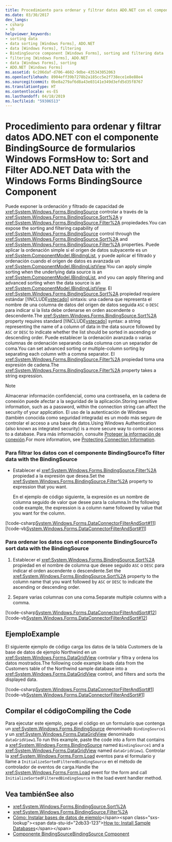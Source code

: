 ```yaml
---
title: Procedimiento para ordenar y filtrar datos ADO.NET con el componente BindingSource de formularios Windows Forms
ms.date: 03/30/2017
dev_langs:
- csharp
- vb
helpviewer_keywords:
- sorting data
- data sorting [Windows Forms], ADO.NET
- data [Windows Forms], filtering
- BindingSource component [Windows Forms], sorting and filtering data
- filtering [Windows Forms], ADO.NET
- data [Windows Forms], sorting
- ADO.NET [Windows Forms]
ms.assetid: 6c206daf-d706-4602-9dbe-435343052063
ms.openlocfilehash: 8904eff39b7278b2a185cc5e2f738ece1e8e88e4
ms.sourcegitcommit: 0be8a279af6d8a43e03141e349d3efd5d35f8767
ms.translationtype: HT
ms.contentlocale: es-ES
ms.lasthandoff: 04/18/2019
ms.locfileid: "59306513"
---
```

# <a name="how-to-sort-and-filter-adonet-data-with-the-windows-forms-bindingsource-component"></a><span data-ttu-id="2db33-102">Procedimiento para ordenar y filtrar datos ADO.NET con el componente BindingSource de formularios Windows Forms</span><span class="sxs-lookup"><span data-stu-id="2db33-102">How to: Sort and Filter ADO.NET Data with the Windows Forms BindingSource Component</span></span>
<span data-ttu-id="2db33-103">Puede exponer la ordenación y filtrado de capacidad de <xref:System.Windows.Forms.BindingSource> controlar a través de la <xref:System.Windows.Forms.BindingSource.Sort%2A> y <xref:System.Windows.Forms.BindingSource.Filter%2A> propiedades.</span><span class="sxs-lookup"><span data-stu-id="2db33-103">You can expose the sorting and filtering capability of <xref:System.Windows.Forms.BindingSource> control through the <xref:System.Windows.Forms.BindingSource.Sort%2A> and <xref:System.Windows.Forms.BindingSource.Filter%2A> properties.</span></span> <span data-ttu-id="2db33-104">Puede aplicar la ordenación simple si el origen de datos subyacente es un <xref:System.ComponentModel.IBindingList>, y puede aplicar el filtrado y ordenación cuando el origen de datos es avanzada un <xref:System.ComponentModel.IBindingListView>.</span><span class="sxs-lookup"><span data-stu-id="2db33-104">You can apply simple sorting when the underlying data source is an <xref:System.ComponentModel.IBindingList>, and you can apply filtering and advanced sorting when the data source is an <xref:System.ComponentModel.IBindingListView>.</span></span> <span data-ttu-id="2db33-105">El <xref:System.Windows.Forms.BindingSource.Sort%2A> propiedad requiere estándar [!INCLUDE[vstecado](../../../../includes/vstecado-md.md)] sintaxis: una cadena que representa el nombre de una columna de datos del origen de datos seguida `ASC` o `DESC` para indicar si la lista debe ordenarse en orden ascendente o descendente.</span><span class="sxs-lookup"><span data-stu-id="2db33-105">The <xref:System.Windows.Forms.BindingSource.Sort%2A> property requires standard [!INCLUDE[vstecado](../../../../includes/vstecado-md.md)] syntax: a string representing the name of a column of data in the data source followed by `ASC` or `DESC` to indicate whether the list should be sorted in ascending or descending order.</span></span> <span data-ttu-id="2db33-106">Puede establecer la ordenación avanzada o varias columnas de ordenación separando cada columna con un separador de coma.</span><span class="sxs-lookup"><span data-stu-id="2db33-106">You can set advanced sorting or multiple-column sorting by separating each column with a comma separator.</span></span> <span data-ttu-id="2db33-107">El <xref:System.Windows.Forms.BindingSource.Filter%2A> propiedad toma una expresión de cadena.</span><span class="sxs-lookup"><span data-stu-id="2db33-107">The <xref:System.Windows.Forms.BindingSource.Filter%2A> property takes a string expression.</span></span>  
  
> [!NOTE]
>  <span data-ttu-id="2db33-108">Almacenar información confidencial, como una contraseña, en la cadena de conexión puede afectar a la seguridad de la aplicación.</span><span class="sxs-lookup"><span data-stu-id="2db33-108">Storing sensitive information, such as a password, within the connection string can affect the security of your application.</span></span> <span data-ttu-id="2db33-109">El uso de la autenticación de Windows (también conocida como seguridad integrada) es un modo más seguro de controlar el acceso a una base de datos.</span><span class="sxs-lookup"><span data-stu-id="2db33-109">Using Windows Authentication (also known as integrated security) is a more secure way to control access to a database.</span></span> <span data-ttu-id="2db33-110">Para más información, consulte [Proteger la información de conexión](../../data/adonet/protecting-connection-information.md).</span><span class="sxs-lookup"><span data-stu-id="2db33-110">For more information, see [Protecting Connection Information](../../data/adonet/protecting-connection-information.md).</span></span>  
  
### <a name="to-filter-data-with-the-bindingsource"></a><span data-ttu-id="2db33-111">Para filtrar los datos con el componente BindingSource</span><span class="sxs-lookup"><span data-stu-id="2db33-111">To filter data with the BindingSource</span></span>  
  
-   <span data-ttu-id="2db33-112">Establecer el <xref:System.Windows.Forms.BindingSource.Filter%2A> propiedad a la expresión que desea.</span><span class="sxs-lookup"><span data-stu-id="2db33-112">Set the <xref:System.Windows.Forms.BindingSource.Filter%2A> property to expression that you want.</span></span>  
  
     <span data-ttu-id="2db33-113">En el ejemplo de código siguiente, la expresión es un nombre de columna seguido de valor que desee para la columna.</span><span class="sxs-lookup"><span data-stu-id="2db33-113">In the following code example, the expression is a column name followed by value that you want for the column.</span></span>  
  
 [!code-csharp[System.Windows.Forms.DataConnectorFilterAndSort#11](~/samples/snippets/csharp/VS_Snippets_Winforms/System.Windows.Forms.DataConnectorFilterAndSort/CS/form1.cs#11)]
 [!code-vb[System.Windows.Forms.DataConnectorFilterAndSort#11](~/samples/snippets/visualbasic/VS_Snippets_Winforms/System.Windows.Forms.DataConnectorFilterAndSort/VB/form1.vb#11)]  
  
### <a name="to-sort-data-with-the-bindingsource"></a><span data-ttu-id="2db33-114">Para ordenar los datos con el componente BindingSource</span><span class="sxs-lookup"><span data-stu-id="2db33-114">To sort data with the BindingSource</span></span>  
  
1. <span data-ttu-id="2db33-115">Establecer el <xref:System.Windows.Forms.BindingSource.Sort%2A> propiedad en el nombre de columna que desee seguido `ASC` o `DESC` para indicar el orden ascendente o descendente.</span><span class="sxs-lookup"><span data-stu-id="2db33-115">Set the <xref:System.Windows.Forms.BindingSource.Sort%2A> property to the column name that you want followed by `ASC` or `DESC` to indicate the ascending or descending order.</span></span>  
  
2. <span data-ttu-id="2db33-116">Separe varias columnas con una coma.</span><span class="sxs-lookup"><span data-stu-id="2db33-116">Separate multiple columns with a comma.</span></span>  
  
 [!code-csharp[System.Windows.Forms.DataConnectorFilterAndSort#12](~/samples/snippets/csharp/VS_Snippets_Winforms/System.Windows.Forms.DataConnectorFilterAndSort/CS/form1.cs#12)]
 [!code-vb[System.Windows.Forms.DataConnectorFilterAndSort#12](~/samples/snippets/visualbasic/VS_Snippets_Winforms/System.Windows.Forms.DataConnectorFilterAndSort/VB/form1.vb#12)]  
  
## <a name="example"></a><span data-ttu-id="2db33-117">Ejemplo</span><span class="sxs-lookup"><span data-stu-id="2db33-117">Example</span></span>  
 <span data-ttu-id="2db33-118">El siguiente ejemplo de código carga los datos de la tabla Customers de la base de datos de ejemplo Northwind en un <xref:System.Windows.Forms.DataGridView> controlar y filtra y ordena los datos mostrados.</span><span class="sxs-lookup"><span data-stu-id="2db33-118">The following code example loads data from the Customers table of the Northwind sample database into a <xref:System.Windows.Forms.DataGridView> control, and filters and sorts the displayed data.</span></span>  
  
 [!code-csharp[System.Windows.Forms.DataConnectorFilterAndSort#1](~/samples/snippets/csharp/VS_Snippets_Winforms/System.Windows.Forms.DataConnectorFilterAndSort/CS/form1.cs#1)]
 [!code-vb[System.Windows.Forms.DataConnectorFilterAndSort#1](~/samples/snippets/visualbasic/VS_Snippets_Winforms/System.Windows.Forms.DataConnectorFilterAndSort/VB/form1.vb#1)]  
  
## <a name="compiling-the-code"></a><span data-ttu-id="2db33-119">Compilar el código</span><span class="sxs-lookup"><span data-stu-id="2db33-119">Compiling the Code</span></span>  
 <span data-ttu-id="2db33-120">Para ejecutar este ejemplo, pegue el código en un formulario que contenga un <xref:System.Windows.Forms.BindingSource> denominado `BindingSource1` y un <xref:System.Windows.Forms.DataGridView> denominado `dataGridView1`.</span><span class="sxs-lookup"><span data-stu-id="2db33-120">To run this example, paste the code into a form that contains a <xref:System.Windows.Forms.BindingSource> named `BindingSource1` and a <xref:System.Windows.Forms.DataGridView> named `dataGridView1`.</span></span> <span data-ttu-id="2db33-121">Controlar la <xref:System.Windows.Forms.Form.Load> eventos para el formulario y llame a `InitializeSortedFilteredBindingSource` en el método de controlador de eventos de carga.</span><span class="sxs-lookup"><span data-stu-id="2db33-121">Handle the <xref:System.Windows.Forms.Form.Load> event for the form and call `InitializeSortedFilteredBindingSource` in the load event handler method.</span></span>  
  
## <a name="see-also"></a><span data-ttu-id="2db33-122">Vea también</span><span class="sxs-lookup"><span data-stu-id="2db33-122">See also</span></span>

- <xref:System.Windows.Forms.BindingSource.Sort%2A>
- <xref:System.Windows.Forms.BindingSource.Filter%2A>
- <span data-ttu-id="2db33-123">[Cómo: Instalar bases de datos de ejemplo](https://docs.microsoft.com/previous-versions/visualstudio/visual-studio-2013/8b6y4c7s(v=vs.120))</span><span class="sxs-lookup"><span data-stu-id="2db33-123">[How to: Install Sample Databases](https://docs.microsoft.com/previous-versions/visualstudio/visual-studio-2013/8b6y4c7s(v=vs.120))</span></span>
- [<span data-ttu-id="2db33-124">Componente BindingSource</span><span class="sxs-lookup"><span data-stu-id="2db33-124">BindingSource Component</span></span>](bindingsource-component.md)

